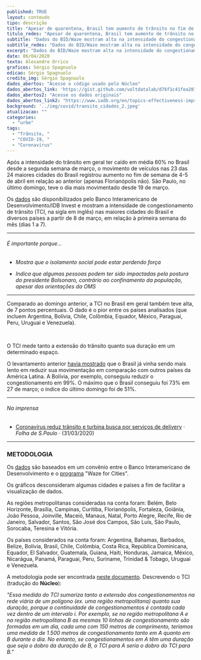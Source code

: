 ```yaml
---
published: TRUE
layout: conteudo
tipo: descrição
title: "Apesar de quarentena, Brasil tem aumento de trânsito no fim de semana"
titulo_redes: "Apesar de quarentena, Brasil tem aumento de trânsito no fim de semana"
subtitle: "Dados do BID/Waze mostram alta na intensidade do congestionamento no país no sábado e no domingo, em comparação com o mesmo período da semana passada."
subtitle_redes: "Dados do BID/Waze mostram alta na intensidade do congestionamento no país no sábado e no domingo, em comparação com o mesmo período da semana passada."
excerpt: "Dados do BID/Waze mostram alta na intensidade do congestionamento no país no sábado e no domingo, em comparação com o mesmo período da semana passada."
date: 06/04/2020
texto: Alexandre Orrico
graficos: Sérgio Spagnuolo
edicao: Sérgio Spagnuolo
credito_img: Sérgio Spagnuolo
dados_abertos: "Acesse o código usado pelo Núcleo"
dados_abertos_link: 'https://gist.github.com/voltdatalab/d76f1c41fea201c926bf141afc140dc4'
dados_abertos2: "Acesse os dados originais"
dados_abertos_link2: "https://www.iadb.org/en/topics-effectiveness-improving-lives/coronavirus-impact-dashboard"
background: '../img/covid/transito_cidades_2.jpeg'
atualizacao: ""
categories:
  - "urbe"
tags:
  - "Trânsito, "
  - "COVID-19, "
  - "Coronavírus"
---
```


Após a intensidade do trânsito em geral ter caído em média 60% no Brasil desde a segunda semana de março, o movimento de veículos nas 23 das 24 maiores cidades do Brasil registrou aumento no fim de semana de 4-5 de abril em relação ao anterior (apenas Florianópolis não). São Paulo, no último domingo, teve o dia mais movimentado desde 19 de março.

Os [dados](https://www.iadb.org/en/topics-effectiveness-improving-lives/coronavirus-impact-dashboard) são disponibilizados pelo Banco Interamericano de Desenvolvimento/IDB Invest e mostram a intensidade de congestionamento de trânsito (TCI, na sigla em inglês) nas maiores cidades do Brasil e diversos países a partir de 8 de março, em relação à primeira semana do mês (dias 1 a 7).


<div class="flourish-embed" data-src="https://nucleo.jor.br/img/interativos/transito_cidades/index.html"><script src="https://nucleo.jor.br/img/interativos/transito_cidades/flourish.embed.js"></script></div>


---

###### É importante porque...

- *Mostra que o isolamento social pode estar perdendo força*

- *Indica que algumas pessoas podem ter sido impactadas pela postura do presidente Bolsonaro, contrário ao confinamento da população, apesar das orientações da OMS*

---

Comparado ao domingo anterior, a TCI no Brasil em geral também teve alta, de 7 pontos percentuais. O dado é o pior entre os países analisados (que incluem Argentina, Bolívia, Chile, Colômbia, Equador, México, Paraguai, Peru, Uruguai e Venezuela).

<div class="flourish-embed" data-src="https://nucleo.jor.br/img/interativos/transito_paises/index.html"><script src="https://nucleo.jor.br/img/interativos/transito_paises/flourish.embed.js"></script></div>

<br>

O TCI mede tanto a extensão do trânsito quanto sua duração em um determinado espaço.

O levantamento anterior [havia mostrado](https://nucleo.jor.br/urbe/2020-03-29-transito-brasil-coronavirus) que o Brasil já vinha sendo mais lento em reduzir sua movimentação em comparação com outros países da América Latina. A Bolívia, por exemplo, conseguiu reduzir o congestionamento em 99%. O máximo que o Brasil conseguiu foi 73% em 27 de março; o índice do último domingo foi de 51%.


---

###### Na imprensa

* [Coronavírus reduz trânsito e turbina busca por serviços de delivery](https://www1.folha.uol.com.br/cotidiano/2020/03/coronavirus-reduz-transito-e-turbina-busca-por-servicos-de-delivery.shtml) &sdot; *Folha de S.Paulo* &sdot; (31/03/2020)

---

### METODOLOGIA

Os [dados](https://www.iadb.org/en/topics-effectiveness-improving-lives/coronavirus-impact-dashboard) são baseados em um convênio entre o Banco Interamericano de Desenvolvimento e o [programa](https://www.waze.com/en/ccp) "Waze for Cities".

Os gráficos desconsideram algumas cidades e países a fim de facilitar a visualização de dados.

As regiões metropolitanas consideradas na conta foram: Belém, Belo Horizonte, Brasília, Campinas, Curitiba, Florianópolis, Fortaleza, Goiânia, João Pessoa, Joinville, Maceió, Manaus, Natal, Porto Alegre, Recife, Rio de Janeiro, Salvador, Santos, São José dos Campos, São Luís, São Paulo, Sorocaba, Teresina e Vitória.

Os países considerados na conta foram: Argentina, Bahamas, Barbados, Belize, Bolívia, Brasil, Chile, Colômbia, Costa Rica, República Dominicana, Equador, El Salvador, Guatemala, Guiana, Haiti, Honduras, Jamaica, México, Nicarágua, Panamá, Paraguai, Peru, Suriname, Trinidad & Tobago, Uruguai e Venezuela.

A metodologia pode ser encontrada [neste documento](http://idbdocs.iadb.org/wsdocs/getdocument.aspx?docnum=EZSHARE-1350314980-529). Descrevendo o TCI (tradução do **Núcleo**):

_"Essa medida do TCI sumariza tanto a extensão dos congestionamentos na rede viária de um polígono (ex. uma região metropolitana) quanto sua duração, porque a continuidade de congestionamentos é contada cada vez dentro de um intervalo i. Por exemplo, se na região metropolitana A e na região metropolitana B as mesmas 10 linhas de congestionamento são formadas em um dia, cada uma com 150 metros de comprimento, teríamos uma medida de 1.500 metros de congestionamento tanto em A quanto em B durante o dia. No entanto, se congestionamentos em A têm uma duração que seja o dobro da duração de B, o TCI para A seria o dobro do TCI para B."_
